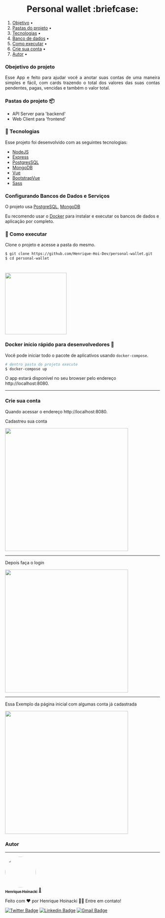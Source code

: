 <h1 align="center">Personal wallet  :briefcase:</h1>

<ol>
  <li><a href="#obejetivo-do-projeto">Objetivo</a> •</li>
  <li><a href="#pastas-do-projeto">Pastas do projeto</a> •</li>
  <li><a href="#tecnologia">Tecnologias</a> •</li> 
  <li><a href="#configurando-bancos-de-dados-e-Serviços">Banco de dados</a> •</li> 
  <li><a href="#como-executar">Como executar</a> •</li>  
  <li><a href="#crie-sua-conta">Crie sua conta</a> •</li>  
  <li><a href="#autor">Autor</a> •</li>  
</ol>

### Obejetivo do projeto

  <p align="justify">Esse App e feito para ajudar você a anotar suas contas de uma maneira simples e fácil, com cards trazendo o total dos valores das suas contas pendentes, pagas, vencidas e também o valor total.</p>

### Pastas do projeto :package:

- API Server para 'backend'
- Web Client para 'frontend'

### 🧪 Tecnologias

Esse projeto foi desenvolvido com as seguintes tecnologias:

- [NodeJS](https://nodejs.org/en/)
- [Express](https://expressjs.com/pt-br/)
- [PostgresSQL](https://www.postgresql.org/)
- [MongoDB](https://www.mongodb.com/)
- [Vue](https://vuejs.org/)
- [BootstrapVue](https://bootstrap-vue.org/)
- [Sass](https://sass-lang.com/)

### Configurando Bancos de Dados e Serviços

O projeto usa [PostgreSQL](https://www.postgresql.org), [MongoDB](https://www.mongodb.com)

Eu recomendo usar o [Docker](https://www.docker.com) para instalar e executar os bancos de dados e aplicação por completo.

### 🚀 Como executar

Clone o projeto e acesse a pasta do mesmo.

```bash
$ git clone https://github.com/Henrique-Hoi-Dev/personal-wallet.git
$ cd personal-wallet
```

<h1>
  <a href="https://www.docker.com/">
    <img src="https://www.mundodocker.com.br/wp-content/uploads/2015/06/docker_facebook_share.png" width="200px">
  </a>
</h1>

### Docker início rápido para desenvolvedores :electric_plug:

Você pode iniciar todo o pacote de aplicativos usando `docker-compose`.

```bash
# dentro pasta do projeto execute
$ docker-compose up
```

O app estará disponível no seu browser pelo endereço http://localhost:8080.

---

### Crie sua conta

Quando acessar o endereço http://localhost:8080.

Cadastreu sua conta

<img src="https://files.fm/thumb_show.php?i=e2mse5a6v" width="400px">

---

Depois faça o login

<img src="https://files.fm/thumb_show.php?i=f5q9jnwqw" width="400px">

---

Essa Exemplo da página inicial com algumas conta já cadastrada

<img src="https://files.fm/thumb_show.php?i=wfnb6bm4a" width="400px">

### Autor

---

<a href="https://henrique-hoi-dev.github.io/portfolio/img/avatar.a10a14e0.jpeg">
 <img style="border-radius: 50%;" src="https://avatars.githubusercontent.com/u/62766753?v=4" width="100px;" alt=""/>
 <br />
 <sub><b>Henrique Hoinacki</b></sub></a> <a href="https://henrique-hoi-dev.github.io/portfolio/" title="Rocketseat">🚀</a>

Feito com ❤️ por Henrique Hoinacki 👋🏽 Entre em contato!

[![Twitter Badge](https://img.shields.io/badge/-@henriquehoi-1ca0f1?style=flat-square&labelColor=1ca0f1&logo=twitter&logoColor=white&link=https://twitter.com/HenriqueHoi)](https://twitter.com/HenriqueHoi) [![Linkedin Badge](https://img.shields.io/badge/-Henrique-blue?style=flat-square&logo=Linkedin&logoColor=white&link=https://www.linkedin.com/in/tgmarinho/)](https://www.linkedin.com/in/henrique-hoinacki-a98b851a5/)
[![Gmail Badge](https://img.shields.io/badge/-riqueah@gmail.com-c14438?style=flat-square&logo=Gmail&logoColor=white&link=mailto:tgmarinho@gmail.com)](mailto:riqueah@gmail.com)
